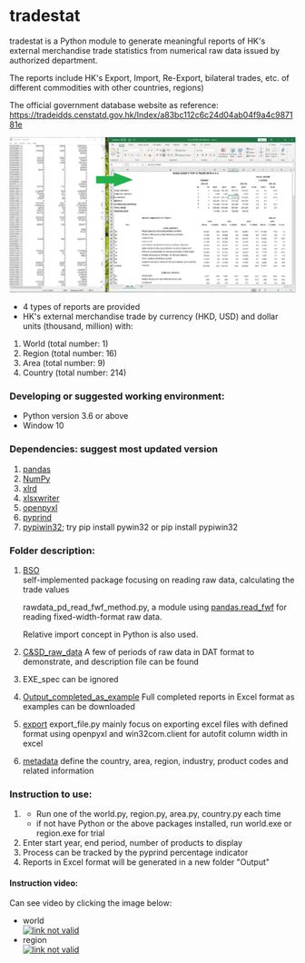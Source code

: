 # tradestat
tradestat is a Python module to generate meaningful reports of HK's external merchandise trade statistics from numerical raw data issued by authorized department.

The reports include HK's Export, Import, Re-Export, bilateral trades, etc. of different commodities with other countries, regions)

The official government database website as reference: https://tradeidds.censtatd.gov.hk/Index/a83bc112c6c24d04ab04f9a4c987181e

![the link not valid](https://raw.githubusercontent.com/v-w-dep/tradestat/master/transform.PNG)

- 4 types of reports are provided
- HK's external merchandise trade by currency (HKD, USD) and dollar units (thousand, million) with: 
1) World   (total number:   1) 
2) Region  (total number:  16)
3) Area    (total number:   9)
4) Country (total number: 214)

### Developing or suggested working environment: 
- Python version 3.6 or above
- Window 10

### Dependencies: suggest most updated version 
1) [pandas](https://github.com/pandas-dev/pandas) 
2) [NumPy](https://www.numpy.org)
3) [xlrd](https://github.com/python-excel/xlrd)
4) [xlsxwriter](https://pypi.org/project/XlsxWriter/)
5) [openpyxl](https://openpyxl.readthedocs.io/en/stable/index.html)
6) [pyprind](https://github.com/rasbt/pyprind)
7) [pypiwin32](https://github.com/mhammond/pywin32); try pip install pywin32 or pip install pypiwin32

### Folder description:
1) [BSO](https://github.com/v-w-dep/tradestat/tree/master/BSO)	
   self-implemented package focusing on reading raw data, calculating the trade values
   
   rawdata_pd_read_fwf_method.py, a module using [pandas.read_fwf](https://pandas.pydata.org/pandas-docs/stable/reference/api/pandas.read_fwf.html) for reading fixed-width-format raw data.
   
   Relative import concept in Python is also used.
   
2) [C&SD_raw_data](https://github.com/v-w-dep/tradestat/tree/master/C%26SD_raw_data)
   A few of periods of raw data in DAT format to demonstrate, and description file can be found
   
3) EXE_spec can be ignored

4) [Output_completed_as_example](https://github.com/v-w-dep/tradestat/tree/master/Output_completed_as_example)
   Full completed reports in Excel format as examples can be downloaded 

5) [export](https://github.com/v-w-dep/tradestat/blob/master/export/export_file.py)	
   export_file.py mainly focus on exporting excel files with defined format using openpyxl
   and win32com.client for autofit column width in excel
   
6) [metadata](https://github.com/v-w-dep/tradestat/tree/master/metadata)
   define the country, area, region, industry, product codes and related information

### Instruction to use:
1) - Run one of the world.py, region.py, area.py, country.py each time
   - if not have Python or the above packages installed, run world.exe or region.exe for trial 
2) Enter start year, end period, number of products to display 
3) Process can be tracked by the pyprind percentage indicator 
4) Reports in Excel format will be generated in a new folder "Output"

#### Instruction video:
Can see video by clicking the image below:
- world   
[![link not valid](http://img.youtube.com/vi/xAyWChMQHxM/0.jpg)](http://www.youtube.com/watch?v=xAyWChMQHxM "tradestat instruction: world")
- region  
[![link not valid](http://img.youtube.com/vi/5oGL_wVnG8g/0.jpg)](http://www.youtube.com/watch?v=5oGL_wVnG8g "tradestat instruction: region")


